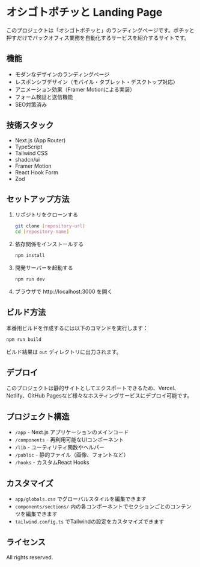 # オシゴトポチッと Landing Page

このプロジェクトは「オシゴトポチッと」のランディングページです。ポチッと押すだけでバックオフィス業務を自動化するサービスを紹介するサイトです。

## 機能

- モダンなデザインのランディングページ
- レスポンシブデザイン（モバイル・タブレット・デスクトップ対応）
- アニメーション効果（Framer Motionによる実装）
- フォーム検証と送信機能
- SEO対策済み

## 技術スタック

- Next.js (App Router)
- TypeScript
- Tailwind CSS
- shadcn/ui
- Framer Motion
- React Hook Form
- Zod

## セットアップ方法

1. リポジトリをクローンする
   ```bash
   git clone [repository-url]
   cd [repository-name]
   ```

2. 依存関係をインストールする
   ```bash
   npm install
   ```

3. 開発サーバーを起動する
   ```bash
   npm run dev
   ```

4. ブラウザで http://localhost:3000 を開く

## ビルド方法

本番用ビルドを作成するには以下のコマンドを実行します：

```bash
npm run build
```

ビルド結果は `out` ディレクトリに出力されます。

## デプロイ

このプロジェクトは静的サイトとしてエクスポートできるため、Vercel、Netlify、GitHub Pagesなど様々なホスティングサービスにデプロイ可能です。

## プロジェクト構造

- `/app` - Next.js アプリケーションのメインコード
- `/components` - 再利用可能なUIコンポーネント
- `/lib` - ユーティリティ関数やヘルパー
- `/public` - 静的ファイル（画像、フォントなど）
- `/hooks` - カスタムReact Hooks

## カスタマイズ

- `app/globals.css` でグローバルスタイルを編集できます
- `components/sections/` 内の各コンポーネントでセクションごとのコンテンツを編集できます
- `tailwind.config.ts` でTailwindの設定をカスタマイズできます

## ライセンス

All rights reserved.
